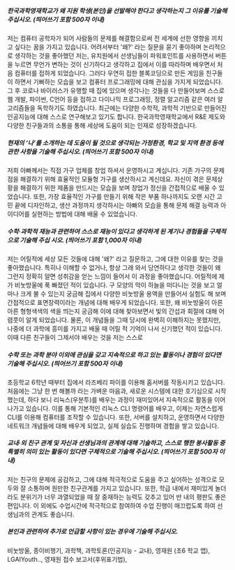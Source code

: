 
##### 한국과학영재학교가 왜 지원 학생(본인)을 선발해야 한다고 생각하는지 그 이유를 기술해 주십시오. (띄어쓰기 포함 500자 이내)
저는 컴퓨터 공학자가 되어 사람들의 문제를 해결함으로써 전 세계에 선한 영향을 끼치고 싶다는 꿈을 가지고 있습니다. 어려서부터 '왜?' 라는 질문을 묻기 좋아하며 논리적으로 생각하는 것을 좋아했던 저는, 유치원에서 선생님들이 파워포인트를 사용하면서 버튼을 누르면 무언가 변하는 것이 신기하다고 생각하고 집에서 이를 따라하며 배우면서 처음 컴퓨터를 접하게 되었습니다. 그러다 우연히 접한 블록코딩으로 만든 게임을 친구들이 하면서 기뻐하는 모습을 보고 컴퓨터 프로그래밍에 대해 관심을 가지게 되었습니다. 그 후 코로나 바이러스가 유행할 때 집에 있으며 생각나는 것들을 다 만들어보며 스스로 웹 개발, 파이썬, C언어 등을 접하고 다이나믹 프로그래밍, 정렬 알고리즘 같은 여러 알고리즘들을 독학하기도 하였습니다. 최근에는 다양한 수학적, 과학적 기반으로 만들어진 인공지능에 대해 스스로 연구해보고 있기도 합니다. 한국과학영재학교에서 R&E 제도와 다양한 친구들과의 소통을 통해 세상에 도움이 되는 인재로 성장하겠습니다. 

##### 현재의 ‘나’를 소개하는 데 도움이 될 것으로 생각되는 가정환경, 학교 및 지역 환경 등에 관한 사항을 기술해 주십시오. (띄어쓰기 포함 500자 이내)
저희 아빠께서는 직접 가구 업체를 창업 하셔서 운영하시고 계십니다. 기존 가구의 문제점을 해결하기 위해 효율적인 모듈형 가구를 생산하시고 계신데요. 자신이 겪은 문제상황을 해결하기 위한 제품을 만드시는 모습을 보며 창업가 정신을 간접적으로 배울 수 있었습니다. 또한, 가장 효율적인 가구를 만들기 위해 작은 부품 하나까지도 오랜 시간 고민 끝에 디자인하고, 생산 과정까지 생각하시는 아빠의 모습을 통해 문제 해결 능력과 아이디어를 실현하는 방법에 대해 배울 수 있었습니다. 

##### 수학·과학적 재능과 관련하여 스스로 재능이 있다고 생각하게 된 계기나 경험들을 구체적으로 기술해 주십 시오. (띄어쓰기 포함 1,000자 이내)
저는 어릴적에 세상 모든 것들에 대해 '왜?' 라고 질문하고, 그에 대한 이유를 찾는 것을 좋아했습니다. 특히나 이해할 수 없거나, 항상 그래 와서 당연하다고 생각한 것들이 왜 그런지 정확히 알면 성취감을 얻는 느낌이 들어서 이 과정을 좋아했습니다. 어릴적에 제가 비눗방울에 푹 빠졌던 적이 있습니다. 구 모양의 막이 하늘을 떠다니는 것을 보고 얼마나 크게 불 수 있는지 궁금해 집에서 다양한 비눗방울 용액을 만들어서 실험도 해 보며 간접적으로 표면장력이라는 개념에 대해 배우게 되었습니다. 또한, 왜 비눗방울이 아른아른 형형색색의 색을 띄는지 궁금해 이에 대해 찾아보면서 빛의 간섭과 회절에 대해 어렴풋이 알게 되었습니다. 물론, 이 개념들을 그때 당시에 완벽히 이해하지는 못했지만, 나중에 더 과학에 흥미를 가지고 배울 때 어릴 적 기억이 나서 신기했던 적이 있습니다. 이때 다른 친구들이 그제서야 배우는 것을 저는 스스로 


   
##### 수학 또는 과학 분야 이외에 관심을 갖고 지속적으로 하고 있는 활동이나 경험이 있다면 기술해 주십시오. (띄어쓰기 포함 500자 이내)
초등학교 6학년 때부터 집에서 라즈베리 파이를 이용해 홈서버를 작동시키고 있습니다. 처음에는 그냥 한 번 해볼까 라는 가벼운 마음과, 새로운 시스템에 대한 호기심으로 시작했는데, 하다 보니 리눅스(우분투)를 배우는 과정이 재미있어서 지속적으로 활동을 이어나가고 있습니다. 이를 통해 기본적인 리눅스 CLI 명령어를 배우고, 이제는 자연스럽게 CLI를 이용해 컴퓨터를 조작할 수 있습니다. 또한, 서버를 설치하고, 운영하면서 다양한 네트워크 개념들에 대해 배우게 되었고, 실제 실습도 진행하며 경험을 쌓고 있습니다. 
   
##### 교내·외 친구 관계 및 자신과 선생님과의 관계에 대해 기술하고, 스스로 행한 봉사활동 중 특별히 의미 있는 활동이 있다면 구체적으로 기술해 주십시오. (띄어쓰기 포함 500자 이내)
저는 친구의 문제에 공감하고, 그에 대해 적극적으로 도움을 주고 싶어하는 성격으로 모두와 잘 소통하며 원만한 친구관계를 가지고 있습니다. 또한, 학급 내에서 재미있게 놀더라도 분위기가 너무 과열되었을 때 잘 중재하는 능력도 갖추고 있어 반 내의 평판도 좋은 편입니다. 이 외에도 수업시간에 적극적으로 참여하여 수업 진행이 매끄럽도록 하여 선생님과의 관계도 좋습니다. 

##### 본인과 관련하여 추가로 언급할 사항이 있는 경우에 기술해 주십시오.

비눗방울, 종이비행기, 과학책, 과학토론(인공지능 - 교내), 영재원 (초6 학교 앱), LGAIYouth.., 영재원 접수 보고서(후위표기법), 